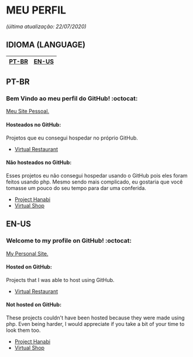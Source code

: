 # MEU PERFIL
*(última atualização: 22/07/2020)*

## IDIOMA (LANGUAGE)
| [PT-BR](#PT-BR) | [EN-US](#EN-US) |
|-|-|

## PT-BR

### Bem Vindo ao meu perfil do GitHub! :octocat:

[Meu Site Pessoal.](https://monambike.github.io)

#### Hosteados no GitHub:
Projetos que eu consegui hospedar no próprio GitHub.
- [Virtual Restaurant](https://monambike.github.io/virtualrestaurant_web)

#### Não hosteados no GitHub:
Esses projetos eu não consegui hospedar usando o GitHub pois eles foram feitos usando php. Mesmo sendo mais complicado, eu gostaria que você tomasse um pouco do seu tempo para dar uma conferida.
- [Project Hanabi](https://github.com/monambike/projecthanabi_web)
- [Virtual Shop](https://github.com/monambike/virtualshop_web)

## EN-US

### Welcome to my profile on GitHub! :octocat:

[My Personal Site.](https://monambike.github.io)

#### Hosted on GitHub:
Projects that I was able to host using GitHub.
- [Virtual Restaurant](https://monambike.github.io/virtualrestaurant_web)

#### Not hosted on GitHub:
These projects couldn't have been hosted because they were made using php. Even being harder, I would appreciate if you take a bit of your time to look them too.
- [Project Hanabi](https://github.com/monambike/projecthanabi_web)
- [Virtual Shop](https://github.com/monambike/virtualshop_web)
